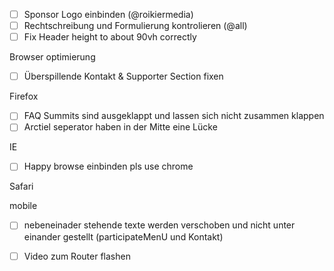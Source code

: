 - [ ] Sponsor Logo einbinden (@roikiermedia)
- [ ] Rechtschreibung und Formulierung kontrolieren (@all)
- [ ] Fix Header height to about 90vh correctly

 Browser optimierung
- [ ] Überspillende Kontakt & Supporter Section fixen

 Firefox
- [ ] FAQ Summits sind ausgeklappt und lassen sich nicht zusammen klappen
- [ ] Arctiel seperator haben in der Mitte eine Lücke

IE

- [ ] Happy browse einbinden pls use chrome

Safari

mobile

- [ ] nebeneinader stehende texte werden verschoben und nicht unter einander gestellt (participateMenU und Kontakt)

- [ ] Video zum Router flashen
